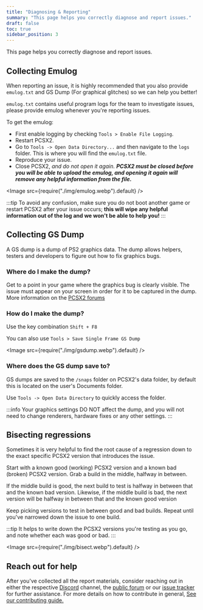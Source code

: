 ```yaml
---
title: "Diagnosing & Reporting"
summary: "This page helps you correctly diagnose and report issues."
draft: false
toc: true
sidebar_position: 3
---
```


This page helps you correctly diagnose and report issues.

## Collecting Emulog

When reporting an issue, it is highly recommended that you also provide `emulog.txt` and GS Dump (For graphical glitches) so we can help you better!

`emulog.txt` contains useful program logs for the team to investigate issues, please provide emulog whenever you're reporting issues.

To get the emulog:

- First enable logging by checking `Tools > Enable File Logging`.
- Restart PCSX2.
- Go to `Tools -> Open Data Directory...` and then navigate to the `logs` folder. This is where you will find the `emulog.txt` file.
- Reproduce your issue.
- Close PCSX2, _and do not open it again. **PCSX2 must be closed before you will be able to upload the emulog, and opening it again will remove any helpful information from the file.**_

<Image src={require("./img/emulog.webp").default} />

:::tip
To avoid any confusion, make sure you do not boot another game or restart PCSX2 after your issue occurs; **this will wipe any helpful information out of the log and we won't be able to help you!**
:::

## Collecting GS Dump

A GS dump is a dump of PS2 graphics data. The dump allows helpers, testers and developers to figure out how to fix graphics bugs.

### Where do I make the dump?

Get to a point in your game where the graphics bug is clearly visible. The issue must appear on your screen in order for it to be captured in the dump. More information on the [PCSX2 forums](https://forums.pcsx2.net/Thread-How-to-create-a-proper-GS-dump)

### How do I make the dump?

Use the key combination `Shift + F8`

You can also use `Tools > Save Single Frame GS Dump`

<Image src={require("./img/gsdump.webp").default} />

### Where does the GS dump save to?

GS dumps are saved to the `/snaps` folder on PCSX2's data folder, by default this is located on the user's Documents folder.

Use `Tools -> Open Data Directory` to quickly access the folder.

:::info
Your graphics settings DO NOT affect the dump, and you will not need to change renderers, hardware fixes or any other settings.
:::

## Bisecting regressions

Sometimes it is very helpful to find the root cause of a regression down to the exact specific PCSX2 version that introduces the issue.

Start with a known good (working) PCSX2 version and a known bad (broken) PCSX2 version. Grab a build in the middle, halfway in between.

If the middle build is good, the next build to test is halfway in between that and the known bad version. Likewise, if the middle build is bad, the next version will be halfway in between that and the known good version

Keep picking versions to test in between good and bad builds. Repeat until you've narrowed down the issue to one build.

:::tip
It helps to write down the PCSX2 versions you're testing as you go, and note whether each was good or bad.
:::

<Image src={require("./img/bisect.webp").default} />

## Reach out for help

After you've collected all the report materials, consider reaching out in either the respective [Discord](https://www.pcsx2.net/discord) channel, the [public forum](https://forums.pcsx2.net/) or our [issue tracker](https://github.com/PCSX2/pcsx2/issues) for further assistance. For more details on how to contribute in general, [See our contributing guide.](../contributing/contributing.md)
